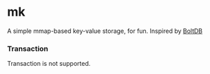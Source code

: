 # mk

A simple mmap-based key-value storage, for fun.
Inspired by [BoltDB](https://github.com/boltdb/bolt)

### Transaction

Transaction is not supported.